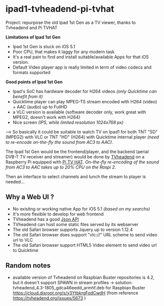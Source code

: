 # ipad1-tvheadend-pi-tvhat
Project: repurpose the old Ipad 1st Gen as a TV viewer, thanks to Tvheadend and Pi TVHAT

**Limitations of Ipad 1st Gen**
- Ipad 1st Gen is stuck on iOS 5.1
- Poor CPU, that makes it laggy for any modern task
- It's a real pain to find and install suitable/available Apps for that iOS version.
- Default Video player app is really limited in term of video codecs and formats supported

**Good points of Ipad 1st Gen**
- Ipad's SoC has hardware decoder for H264 videos *(only Quicktime can benefit from it)*
- Quicktime player can play MPEG-TS stream encoded with H264 (video) + AAC (audio) up to FullHD
- a VLC version is available (software decoder only, work great with MPEG2, doesn't work with H264)
- Nice screen *(IPS, while limited resolution 1024x768 px)*


--> So basically it could be suitable to watch TV on Ipad1 for both TNT "SD" (MPEG2) with VLC or TNT "HD" (H264) with Quicktime internal player *(need to re-encode on-the-fly the sound from AC3 to AAC)*.

The Ipad 1st Gen would be the frontend/player, and the backend (aerial DVB-T TV receiver and streamer) would be done by [TVheadend](https://tvheadend.org/) on a Raspberry Pi equipped with [Pi TV HAT](https://www.raspberrypi.org/products/raspberry-pi-tv-hat/). *On-the-fly re-encoding of the sound from AC3 to AAC takes up to 20% CPU on the Raspi 2.*

Then an interface to select channels and lunch the stream to player is needed...

## Why a Web UI ?
- No exisitng or working native App for iOS 5.1 *(based on my searchs)*
- It's more flexible to develop for web frontend
- TVheadend has a good [Json API](https://github.com/dave-p/TVH-API-docs/wiki/API-Description)
- TVheadend can host some static files served by its webserver
- The old Safari browser supports Jquery up to version 1.12.4
- The old Safari browser does support "vlc://" URL scheme to send video url to VLC
- The old Safari browser support HTML5 Video element to send video url to Quicktime

## Random notes

- available version of Tvheadend on Raspbian Buster repositories is 4.2, but it doesn't support SPAWN in stream profiles -> solution: tvheadend_4.3-1805_gdca46eedd_armhf.deb for Raspbian Buster
https://cloud.disroot.org/s/y3YtbkrgFodCwdH (from reference https://tvheadend.org/issues/5673 )
